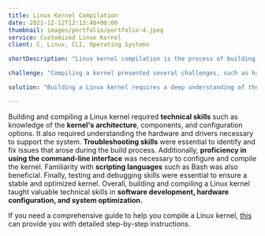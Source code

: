 ```yaml
---
title: Linux Kernel Compilation
date: 2021-12-12T12:13:40+00:00
thumbnail: images/portfolio/portfolio-4.jpeg
service: Customized Linux Kernel
client: C, Linux, CLI, Operating Systems

shortDescription: "Linux kernel compilation is the process of building a **custom Linux kernel** image from its source code. This involves compiling the C language source files into binary object files, linking them together, and creating a bootable kernel image. The process typically involves configuring the kernel to include my name (Chahat Mittal). Once compiled, the new kernel image can be installed and booted, providing the ability to customize and optimize the kernel for specific hardware or use cases. "

challenge: "Compiling a kernel presented several challenges, such as hardware compatibility issues, build configuration errors, and kernel panics. **Hardware compatibility** was a major challenge, as certain hardware required specific kernel modules that must be included during compilation. Build configuration errors can arise due to incorrect configuration settings or **missing dependencies**. Kernel panics can also occur if the kernel is improperly configured, leading to **system instability or crashes.** Additionally, kernel compilation was a **time-consuming** process that took several hours. "

solution: "Building a Linux kernel requires a deep understanding of the kernel's architecture and build system. Key features in building a Linux kernel include **selecting the appropriate configuration** options for the target hardware or use case, selecting the desired kernel version and patch set, and **configuring kernel modules** and features. It is also important to ensure that the necessary build tools and **dependencies are installed** and up-to-date, and to perform thorough **testing and debugging** to ensure that the resulting kernel is stable and reliable. "

---
```

Building and compiling a Linux kernel required **technical skills** such as knowledge of the **kernel's architecture**, components, and configuration options. It also required understanding the hardware and drivers necessary to support the system. **Troubleshooting skills** were essential to identify and fix issues that arose during the build process. Additionally, **proficiency in using the command-line interface** was necessary to configure and compile the kernel. Familiarity with **scripting languages** such as Bash was also beneficial. Finally, testing and debugging skills were essential to ensure a stable and optimized kernel. Overall, building and compiling a Linux kernel taught valuable technical skills in **software development, hardware configuration, and system optimization.**

If you need a comprehensive guide to help you compile a Linux kernel, [this](https://drive.google.com/file/d/1E6-lFmpo0zx-9rTOCrDfJGx3tR0M5ulg/view?usp=sharing) can provide you with detailed step-by-step instructions.